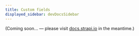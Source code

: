 ```yaml
---
title: Custom fields
displayed_sidebar: devDocsSidebar
---
```


(Coming soon… — please visit [docs.strapi.io](https://docs.strapi.io/developer-docs/latest/development/custom-fields.html) in the meantime.)
